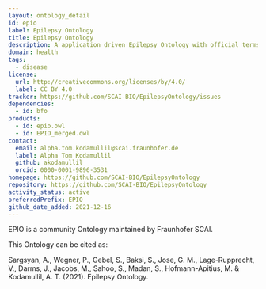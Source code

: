 ```yaml
---
layout: ontology_detail
id: epio
label: Epilepsy Ontology
title: Epilepsy Ontology
description: A application driven Epilepsy Ontology with official terms from the ILAE.
domain: health
tags:
  - disease
license:
  url: http://creativecommons.org/licenses/by/4.0/
  label: CC BY 4.0
tracker: https://github.com/SCAI-BIO/EpilepsyOntology/issues
dependencies:
  - id: bfo
products:
  - id: epio.owl
  - id: EPIO_merged.owl
contact:
  email: alpha.tom.kodamullil@scai.fraunhofer.de
  label: Alpha Tom Kodamullil
  github: akodamullil
  orcid: 0000-0001-9896-3531
homepage: https://github.com/SCAI-BIO/EpilepsyOntology
repository: https://github.com/SCAI-BIO/EpilepsyOntology
activity_status: active
preferredPrefix: EPIO
github_date_added: 2021-12-16
---
```


EPIO is a community Ontology maintained by Fraunhofer SCAI. 

This Ontology can be cited as: 

Sargsyan, A., Wegner, P., Gebel, S., Baksi, S., Jose, G. M., Lage-Rupprecht, V., Darms, J., Jacobs, M., Sahoo, S., Madan, S., Hofmann-Apitius, M. & Kodamullil, A. T. (2021). Epilepsy Ontology.

